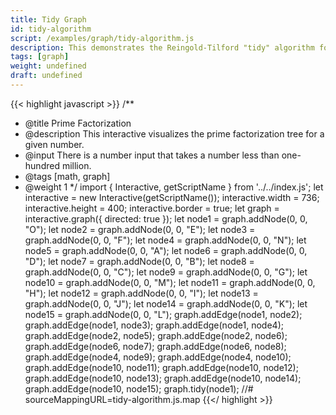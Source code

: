 ```yaml
---
title: Tidy Graph
id: tidy-algorithm
script: /examples/graph/tidy-algorithm.js
description: This demonstrates the Reingold-Tilford "tidy" algorithm for displaing trees.
tags: [graph]
weight: undefined
draft: undefined
---
```

{{< highlight javascript >}}
/**
* @title Prime Factorization
* @description This interactive visualizes the prime factorization tree for a given number.
* @input There is a number input that takes a number less than one-hundred million.
* @tags [math, graph]
* @weight 1
*/
import { Interactive, getScriptName } from '../../index.js';
let interactive = new Interactive(getScriptName());
interactive.width = 736;
interactive.height = 400;
interactive.border = true;
let graph = interactive.graph({ directed: true });
let node1 = graph.addNode(0, 0, "O");
let node2 = graph.addNode(0, 0, "E");
let node3 = graph.addNode(0, 0, "F");
let node4 = graph.addNode(0, 0, "N");
let node5 = graph.addNode(0, 0, "A");
let node6 = graph.addNode(0, 0, "D");
let node7 = graph.addNode(0, 0, "B");
let node8 = graph.addNode(0, 0, "C");
let node9 = graph.addNode(0, 0, "G");
let node10 = graph.addNode(0, 0, "M");
let node11 = graph.addNode(0, 0, "H");
let node12 = graph.addNode(0, 0, "I");
let node13 = graph.addNode(0, 0, "J");
let node14 = graph.addNode(0, 0, "K");
let node15 = graph.addNode(0, 0, "L");
graph.addEdge(node1, node2);
graph.addEdge(node1, node3);
graph.addEdge(node1, node4);
graph.addEdge(node2, node5);
graph.addEdge(node2, node6);
graph.addEdge(node6, node7);
graph.addEdge(node6, node8);
graph.addEdge(node4, node9);
graph.addEdge(node4, node10);
graph.addEdge(node10, node11);
graph.addEdge(node10, node12);
graph.addEdge(node10, node13);
graph.addEdge(node10, node14);
graph.addEdge(node10, node15);
graph.tidy(node1);
//# sourceMappingURL=tidy-algorithm.js.map
{{</ highlight >}}

